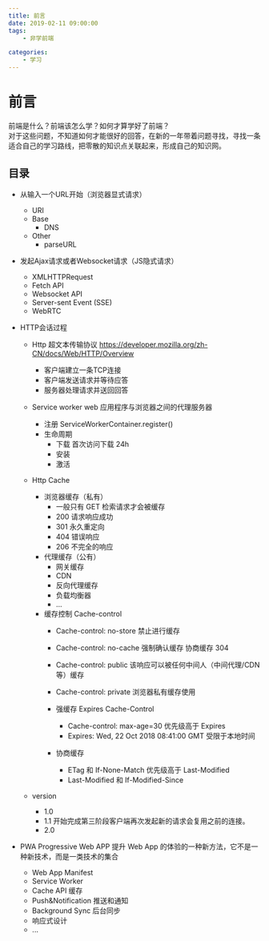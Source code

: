 ```yaml
---
title: 前言
date: 2019-02-11 09:00:00
tags:
    - 非学前端

categories:
    - 学习
---
```


前言
===

前端是什么？前端该怎么学？如何才算学好了前端？  
对于这些问题，不知道如何才能很好的回答，在新的一年带着问题寻找，寻找一条适合自己的学习路线，把零散的知识点关联起来，形成自己的知识网。

## 目录
* 从输入一个URL开始（浏览器显式请求）
    * URI
    * Base
        * DNS
    * Other
        * parseURL

* 发起Ajax请求或者Websocket请求（JS隐式请求）
    * XMLHTTPRequest
    * Fetch API
    * Websocket API
    * Server-sent Event (SSE)
    * WebRTC

* HTTP会话过程
    * Http 超文本传输协议 https://developer.mozilla.org/zh-CN/docs/Web/HTTP/Overview
        * 客户端建立一条TCP连接
        * 客户端发送请求并等待应答
        * 服务器处理请求并送回回答

    * Service worker web 应用程序与浏览器之间的代理服务器
        * 注册 ServiceWorkerContainer.register()
        * 生命周期
            * 下载 首次访问下载 24h
            * 安装
            * 激活
    * Http Cache
        * 浏览器缓存（私有）
            * 一般只有 GET 检索请求才会被缓存
            * 200 请求响应成功
            * 301 永久重定向
            * 404 错误响应
            * 206 不完全的响应
        * 代理缓存（公有）
            * 网关缓存
            * CDN
            * 反向代理缓存
            * 负载均衡器
            * ...
        * 缓存控制 Cache-control
            * Cache-control: no-store 禁止进行缓存
            * Cache-control: no-cache 强制确认缓存 协商缓存 304
            * Cache-control: public 该响应可以被任何中间人（中间代理/CDN等）缓存
            * Cache-control: private 浏览器私有缓存使用
            
            * 强缓存 Expires Cache-Control
                * Cache-control: max-age=30 优先级高于 Expires
                * Expires: Wed, 22 Oct 2018 08:41:00 GMT 受限于本地时间

            * 协商缓存
                * ETag 和 If-None-Match 优先级高于 Last-Modified
                * Last-Modified 和 If-Modified-Since

    * version
        - 1.0
        - 1.1 开始完成第三阶段客户端再次发起新的请求会复用之前的连接。  
        - 2.0
    
* PWA Progressive Web APP 提升 Web App 的体验的一种新方法，它不是一种新技术，而是一类技术的集合
    * Web App Manifest
    * Service Worker
    * Cache API 缓存
    * Push&Notification 推送和通知
    * Background Sync 后台同步
    * 响应式设计
    * ...
    
